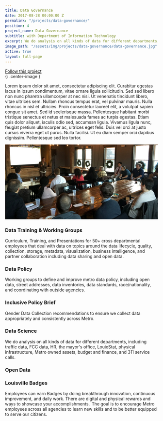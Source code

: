 ```yaml
---
title: Data Governance
date: 2017-08-28 00:00:00 Z
permalink: "/projects/data-governance/"
position: 4
project_name: Data Governance
subtitle: with Department of Information Technology
excerpt: We do analysis on all kinds of data for different departments, including traffic data, FCC data, HR, the mayor's office, LouieStat, physical infrastructure, Metro owned assets, budget and finance, and 311 service calls.
image_path: "/assets/img/projects/data-governance/data-governance.jpg"
active: true
layout: full-page
---
```


<div class="end-xs hidden-xs col-md-3 button-wrap">
<a class="usa-button usa-button-outline link--external" href="https://public.govdelivery.com/accounts/KYLOUISVILLE/subscriber/new?category_id=KYLOUISVILLE_C70" target="_blank">Follow this project</a>
</div>{: .center-image }

Lorem ipsum dolor sit amet, consectetur adipiscing elit. Curabitur egestas lacus in ipsum condimentum, vitae ornare ligula sollicitudin. Sed sed libero non nunc pharetra ullamcorper at nec nisi. Ut venenatis tincidunt libero, vitae ultrices sem. Nullam rhoncus tempus erat, vel pulvinar mauris. Nulla rhoncus in nisl et ultricies. Proin consectetur laoreet elit, a volutpat sapien congue sit amet. Sed id scelerisque massa. Pellentesque habitant morbi tristique senectus et netus et malesuada fames ac turpis egestas. Etiam quis dolor aliquet, iaculis odio sed, accumsan ligula. Vivamus ligula nunc, feugiat pretium ullamcorper ac, ultrices eget felis. Duis vel orci at justo cursus viverra eget ut purus. Nulla facilisi. Ut eu diam semper orci dapibus dignissim. Pellentesque sed leo tortor.

![Data governance year end meeting](/assets/img/projects/data-governance/data-governance-0.jpg)


### Data Training & Working Groups

Curriculum, Training, and Presentations for 50+ cross departmental employees that deal with data on topics around the data lifecycle, quality, collection, storage, metadata, visualization, business intelligence, and partner collaboration including data sharing and open data.



### Data Policy

Working groups to define and improve metro data policy, including open data, street addresses, data inventories, data standards, race/nationality, and coordinating with outside agencies.



### Inclusive Policy Brief

Gender Data Collection recommendations to ensure we collect data appropriately and consistently across Metro.



### Data Science

We do analysis on all kinds of data for different departments, including traffic data, FCC data, HR, the mayor's office, LouieStat, physical infrastructure, Metro owned assets, budget and finance, and 311 service calls.



### Open Data



### Louisville Badges

Employees can earn Badges by doing breakthrough innovation, continuous improvement, and daily work.  There are digital and physical rewards and ways to showcase your accomplishments.  The goal is to encourage Metro employees across all agencies to learn new skills and to be better equipped to serve our citizens.
